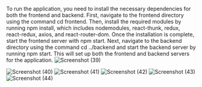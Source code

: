 To run the application, you need to install the necessary dependencies for both the frontend and backend. First, navigate to the frontend directory using the command cd frontend. 
Then, install the required modules by running npm install, which includes nodemodules, react-thunk, redux, react-redux, axios, and react-router-dom. 
Once the installation is complete, start the frontend server with npm start. 
Next, navigate to the backend directory using the command cd ../backend and start the backend server by running npm start. 
This will set up both the frontend and backend servers for the application.
![Screenshot (39)](https://github.com/user-attachments/assets/7828d2e1-4d92-4790-8134-d3a262b4cfb6)

![Screenshot (40)](https://github.com/user-attachments/assets/786463fb-ec99-41ca-a26e-ba5f647c9371)
![Screenshot (41)](https://github.com/user-attachments/assets/7f5c3d15-e142-421d-baff-a38735bce3fa)
![Screenshot (42)](https://github.com/user-attachments/assets/025972db-a4bf-4fd5-a2c8-5794e265f3fe)
![Screenshot (43)](https://github.com/user-attachments/assets/0b705b63-d2ed-4bc7-931c-8c7a4997d5fb)
![Screenshot (44)](https://github.com/user-attachments/assets/04d97c39-aadc-42b8-914e-5a83dada693e)
